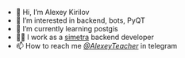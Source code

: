 - 👋 Hi, I’m Alexey Kirilov
- 👀 I’m interested in backend, bots, PyQT
- 🌱 I’m currently learning postgis
- 👨‍💼 I work as a [simetra](https://simetragroup.ru/) backend developer
- 📫 How to reach me  *[@AlexeyTeacher](https://t.me/AlexeyTeacher)* in telegram

<!---
AlexeyTeacher/AlexeyTeacher is a ✨ special ✨ repository because its `README.md` (this file) appears on your GitHub profile.
You can click the Preview link to take a look at your changes.
--->
